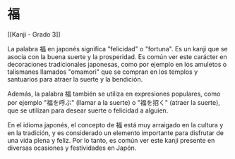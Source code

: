 # 福

[[Kanji - Grado 3]]

La palabra 福 en japonés significa "felicidad" o "fortuna". Es un kanji que se asocia con la buena suerte y la prosperidad. Es común ver este carácter en decoraciones tradicionales japonesas, como por ejemplo en los amuletos o talismanes llamados "omamori" que se compran en los templos y santuarios para atraer la suerte y la bendición.

Además, la palabra 福 también se utiliza en expresiones populares, como por ejemplo "福を呼ぶ" (llamar a la suerte) o "福を招く" (atraer la suerte), que se utilizan para desear suerte o felicidad a alguien.

En el idioma japonés, el concepto de 福 está muy arraigado en la cultura y en la tradición, y es considerado un elemento importante para disfrutar de una vida plena y feliz. Por lo tanto, es común ver este kanji presente en diversas ocasiones y festividades en Japón.
